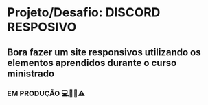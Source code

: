 # Projeto/Desafio: DISCORD RESPOSIVO

## Bora fazer um site responsivos utilizando os elementos aprendidos durante o curso ministrado

### EM PRODUÇÃO 💻👨‍💻⚠️
